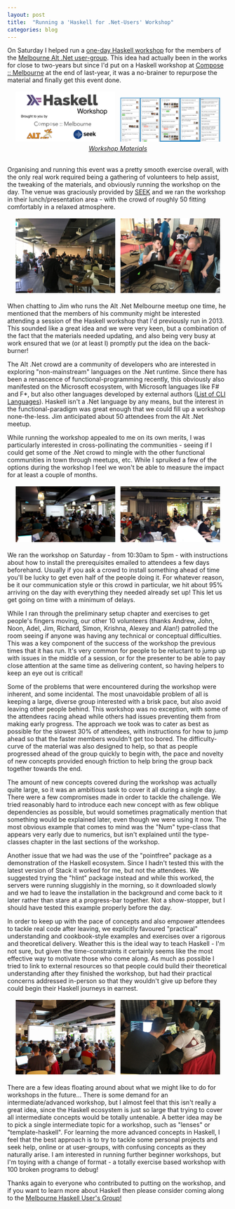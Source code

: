 ```yaml
---
layout: post
title:  "Running a 'Haskell for .Net-Users' Workshop"
categories: blog
---
```


<style>

.half-image {
	max-width: 100%;
}

@media screen and (min-width: 480px) {
	.half-image {
		max-width: 45% !important;
		padding: 4px;
	}
}

.center-contents {
	text-align: center;
}
</style>

On Saturday I helped run a [one-day Haskell workshop](https://sordina.github.io/alt_dot_net_haskell_workshop/)
for the members of the
[Melbourne Alt .Net user-group](https://www.meetup.com/Melbourne-ALT-NET/?chapter_analytics_code=UA-58562077-1).
This idea had actually been in the works for close to two-years but since I'd put on
a Haskell workshop at [Compose :: Melbourne](http://www.composeconference.org/2016-melbourne/)
at the end of last-year, it was a no-brainer to repurpose the material and finally get this event done.

<div class="center-contents">
<img class="half-image" src="/images/haskell-for-dot-net/altnet.png" />
<img class="half-image" src="/images/haskell-for-dot-net/trello.png" />
</div>

<div class="center-contents">
	<a href="https://sordina.github.io/alt_dot_net_haskell_workshop">
		<em>Workshop Materials</em>
	</a>
</div>

<br />

Organising and running this event was a pretty smooth exercise overall, with
the only real work required being a gathering of volunteers to help assist,
the tweaking of the materials, and obviously running the workshop on the day.
The venue was graciously provided by [SEEK](https://www.seek.com.au/) and we
ran the workshop in their lunch/presentation area - with the crowd of roughly
50 fitting comfortably in a relaxed atmosphere.

<!-- more -->

<div class="center-contents">
<img class="half-image" src="/images/haskell-for-dot-net/jim/IMG_2620.JPG" />
<img class="half-image" src="/images/haskell-for-dot-net/jim/IMG_2622.JPG" />
</div>

When chatting to Jim who runs the Alt .Net Melbourne meetup one time, he mentioned
that the members of his community might be interested attending a session of
the Haskell workshop that I'd previously run in 2013. This sounded like a great
idea and we were very keen, but a combination of the fact that the materials
needed updating, and also being very busy at work ensured that we (or at least I)
promptly put the idea on the back-burner!

The Alt .Net crowd are a community of developers who are interested in exploring
"non-mainstream" languages on the .Net runtime. Since there has been a renascence
of functional-programming recently, this obviously also manifested on the Microsoft
ecosystem, with Microsoft languages like F# and F\*, but also other languages
developed by external authors ([List of CLI Languages](https://en.wikipedia.org/wiki/List_of_CLI_languages)).
Haskell isn't a .Net language by any means, but the interest in the
functional-paradigm was great enough that we could fill up a workshop none-the-less.
Jim anticipated about 50 attendees from the Alt .Net meetup.

While running the workshop appealed to me on its own merits, I was particularly
interested in cross-pollinating the communities - seeing if I could get some of
the .Net crowd to mingle with the other functional communities in town through
meetups, etc. While I spruiked a few of the options during the workshop I feel
we won't be able to measure the impact for at least a couple of months.

<div class="center-contents">
<img class="half-image" src="/images/haskell-for-dot-net/20170225_104115.jpg" />
<img class="half-image" src="/images/haskell-for-dot-net/20170225_111724.jpg" />
</div>

We ran the workshop on Saturday - from 10:30am to 5pm - with instructions about
how to install the prerequisites emailed to attendees a few days beforehand.
Usually if you ask a crowd to install something ahead of time you'll be lucky
to get even half of the people doing it. For whatever reason, be it
our communication style or this crowd in particular, we hit about 95% arriving
on the day with everything they needed already set up! This let us get going
on time with a minimum of delays.

While I ran through the preliminary setup chapter and exercises to get people's
fingers moving, our other 10 volunteers
(thanks Andrew, John, Noon, Adel, Jim, Richard, Simon, Krishna, Alexey and Alan!)
patrolled the room seeing if anyone was having any technical or conceptual
difficulties. This was a key component of the success of the workshop the previous
times that it has run. It's very common for people to be reluctant to jump up with
issues in the middle of a session, or for the presenter to be able to pay close
attention at the same time as delivering content, so having helpers to keep an
eye out is critical!

Some of the problems that were encountered during the workshop were inherent, and
some incidental. The most unavoidable problem of all is keeping a large, diverse
group interested with a brisk pace, but also avoid leaving other people behind.
This workshop was no exception, with some of the attendees racing ahead while
others had issues preventing them from making early progress. The approach we
took was to cater as best as possible for the slowest 30% of attendees, with
instructions for how to jump ahead so that the faster members wouldn't get too
bored. The difficulty-curve of the material was also designed to help, so that
as people progressed ahead of the group quickly to begin with, the pace and
novelty of new concepts provided enough friction to help bring the group back
together towards the end.

The amount of new concepts covered during the workshop was actually quite large,
so it was an ambitious task to cover it all during a single day. There were a few
compromises made in order to tackle the challenge. We tried reasonably hard to
introduce each new concept with as few oblique dependencies as possible, but
would sometimes pragmatically mention that something would be explained later,
even though we were using it now. The most obvious example that comes to mind
was the "Num" type-class that appears very early due to numerics, but isn't
explained until the type-classes chapter in the last sections of the workshop.

Another issue that we had was the use of the "pointfree" package as a demonstration
of the Haskell ecosystem. Since I hadn't tested this with the latest version
of Stack it worked for me, but not the attendees. We suggested trying the
"hlint" package instead and while this worked, the servers were running sluggishly
in the morning, so it downloaded slowly and we had to leave the installation
in the background and come back to it later rather than stare at a progress-bar
together. Not a show-stopper, but I should have tested this example properly
before the day.

In order to keep up with the pace of concepts and also empower attendees to
tackle real code after leaving, we explicitly favoured "practical" understanding
and cookbook-style examples and exercises over a rigorous and theoretical
delivery. Weather this is the ideal way to teach Haskell - I'm not sure, but
given the time-constraints it certainly seems like the most effective way to
motivate those who come along. As much as possible I tried to link to external
resources so that people could build their theoretical understanding after
they finished the workshop, but had their practical concerns addressed in-person
so that they wouldn't give up before they could begin their Haskell journeys
in earnest.

<div class="center-contents">
<img class="half-image" src="/images/haskell-for-dot-net/IMG_20170225_155755.jpg" />
<img class="half-image" src="/images/haskell-for-dot-net/jim/IMG_2617.JPG" />
</div>

There are a few ideas floating around about what we might like to do for
workshops in the future... There is some demand for an intermediate/advanced
workshop, but I almost feel that this isn't really a great idea, since the
Haskell ecosystem is just so large that trying to cover all intermediate
concepts would be totally untenable. A better idea may be to pick a single
intermediate topic for a workshop, such as "lenses" or "template-haskell".
For learning the more advanced concepts in Haskell, I feel that the best approach is to
try to tackle some personal projects and seek help, online or at user-groups,
with confusing concepts as they naturally arise. I am interested in running
further beginner workshops, but I'm toying with a change of format -
a totally exercise based workshop with 100 broken programs to debug!

Thanks again to everyone who contributed to putting on the workshop, and
if you want to learn more about Haskell then please consider coming along
to the [Melbourne Haskell User's Group!](https://www.meetup.com/Melbourne-Haskell-Users-Group/)
